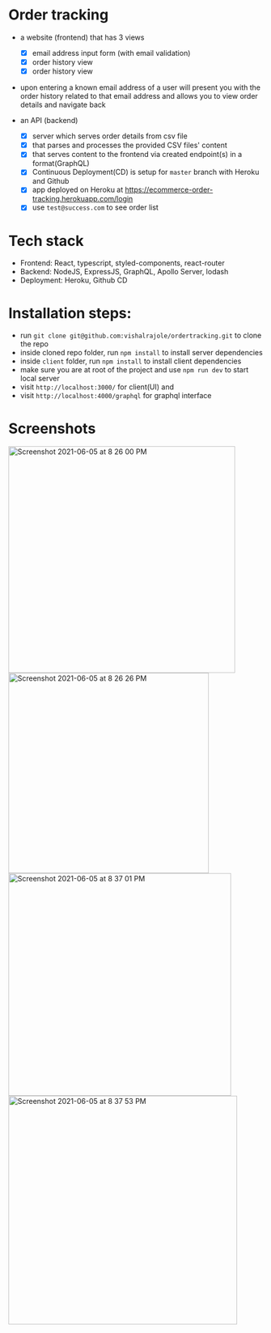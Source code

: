 # Order tracking

- a website (frontend) that has 3 views

  - [x] email address input form (with email validation)
  - [x] order history view
  - [x] order history view

- upon entering a known email address of a user will present you with the order history related to that email address and allows you to view order details and navigate back

- an API (backend)
  - [x] server which serves order details from csv file
  - [x] that parses and processes the provided CSV files' content
  - [x] that serves content to the frontend via created endpoint(s) in a format(GraphQL)
  - [x] Continuous Deployment(CD) is setup for `master` branch with Heroku and Github
  - [x] app deployed on Heroku at https://ecommerce-order-tracking.herokuapp.com/login
  - [x] use `test@success.com` to see order list

# Tech stack

- Frontend: React, typescript, styled-components, react-router
- Backend: NodeJS, ExpressJS, GraphQL, Apollo Server, lodash
- Deployment: Heroku, Github CD

# Installation steps:

- run `git clone git@github.com:vishalrajole/ordertracking.git` to clone the repo
- inside cloned repo folder, run `npm install` to install server dependencies
- inside `client` folder, run `npm install` to install client dependencies
- make sure you are at root of the project and use `npm run dev` to start local server
- visit `http://localhost:3000/` for client(UI) and
- visit `http://localhost:4000/graphql` for graphql interface


# Screenshots
<img width="448" alt="Screenshot 2021-06-05 at 8 26 00 PM" src="https://user-images.githubusercontent.com/4668780/120901961-f6272f80-c63d-11eb-810a-7072c2b44eb6.png">
<img width="396" alt="Screenshot 2021-06-05 at 8 26 26 PM" src="https://user-images.githubusercontent.com/4668780/120901962-f6bfc600-c63d-11eb-8f0f-5ae6e93296d7.png">
<img width="440" alt="Screenshot 2021-06-05 at 8 37 01 PM" src="https://user-images.githubusercontent.com/4668780/120901963-f7585c80-c63d-11eb-9e11-15a2d56c6dce.png">
<img width="452" alt="Screenshot 2021-06-05 at 8 37 53 PM" src="https://user-images.githubusercontent.com/4668780/120901964-f7f0f300-c63d-11eb-970e-e9b2e91c502a.png">

